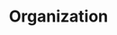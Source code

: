 ---
title: Organization
excerpt: ''
deprecated: false
hidden: false
metadata:
  title: ''
  description: ''
  robots: index
next:
  description: ''
---